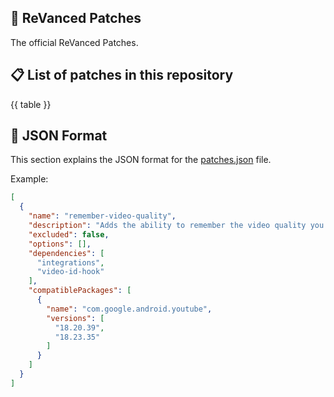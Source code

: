 ## 🧩 ReVanced Patches

The official ReVanced Patches.

## 📋 List of patches in this repository

{{ table }}

## 📝 JSON Format

This section explains the JSON format for the [patches.json](patches.json) file.

Example:

```json
[
  {
    "name": "remember-video-quality",
    "description": "Adds the ability to remember the video quality you chose in the video quality flyout.",
    "excluded": false,
    "options": [],
    "dependencies": [
      "integrations",
      "video-id-hook"
    ],
    "compatiblePackages": [
      {
        "name": "com.google.android.youtube",
        "versions": [
          "18.20.39",
          "18.23.35"
        ]
      }
    ]
  }
]
```